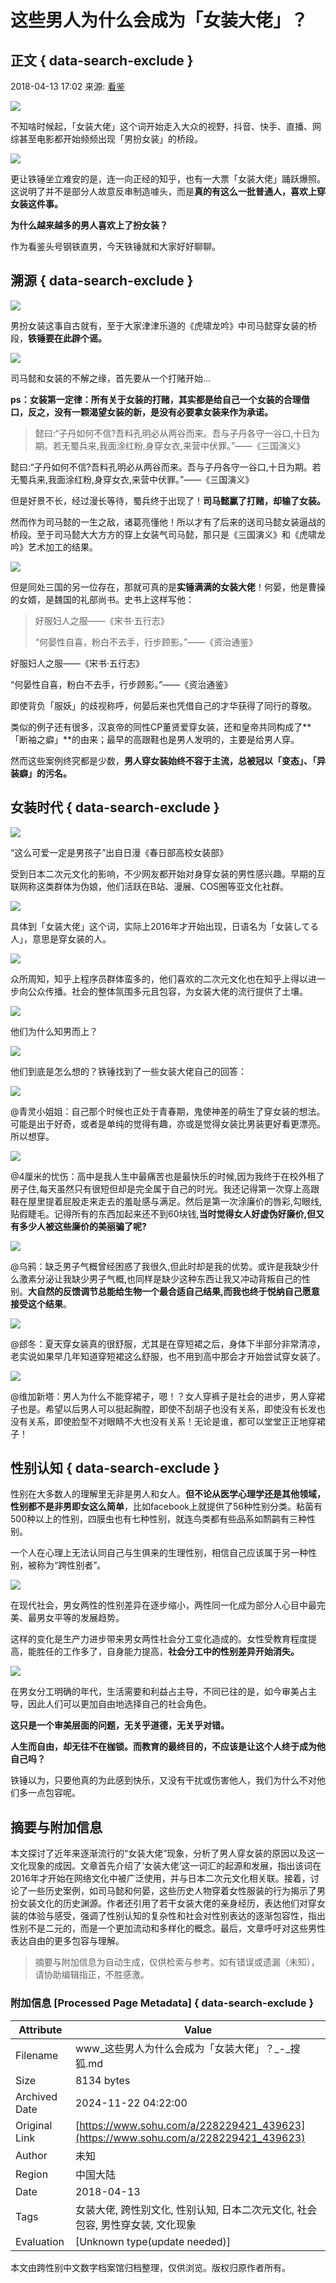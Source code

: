 # 这些男人为什么会成为「女装大佬」？

## 正文 { data-search-exclude }


2018-04-13 17:02 来源: [看鉴](https://www.sohu.com/?spm=smpc.content-abroad.content.1.17322492531614MeDgyM)

![](http://5b0988e595225.cdn.sohucs.com/images/20180414/6ad2cac7b1f048d1a446d86e59cc54dd.gif)

不知啥时候起，「女装大佬」这个词开始走入大众的视野，抖音、快手、直播、网综甚至电影都开始频频出现「男扮女装」的桥段。

![](http://5b0988e595225.cdn.sohucs.com/images/20180414/be870b1d7c5a419a9159448f3d57e542.gif)

更让铁锤坐立难安的是，连一向正经的知乎，也有一大票「女装大佬」踊跃爆照。这说明了并不是部分人故意反串制造噱头，而是**真的有这么一批普通人，喜欢上穿女装这件事。**

**为什么越来越多的男人喜欢上了扮女装？**

作为看鉴头号钢铁直男，今天铁锤就和大家好好聊聊。

## 溯源 { data-search-exclude }

![](http://5b0988e595225.cdn.sohucs.com/images/20180414/2499cffcd6614f2585cd2ff63ae79e27.jpeg)

男扮女装这事自古就有，至于大家津津乐道的《虎啸龙吟》中司马懿穿女装的桥段，**铁锤要在此辟个谣。**

![](http://5b0988e595225.cdn.sohucs.com/images/20180414/38580f9894b34d12aa2e7ea34efd2fdf.jpeg)

司马懿和女装的不解之缘，首先要从一个打赌开始...

**ps：女装第一定律：所有关于女装的打赌，其实都是给自己一个女装的合理借口，反之，没有一颗渴望女装的新，是没有必要拿女装来作为承诺。**

> 懿曰:“子丹如何不信?吾料孔明必从两谷而来。吾与子丹各守一谷口,十日为期。若无蜀兵来,我面涂红粉,身穿女衣,来营中伏罪。”——《三国演义》

懿曰:“子丹如何不信?吾料孔明必从两谷而来。吾与子丹各守一谷口,十日为期。若无蜀兵来,我面涂红粉,身穿女衣,来营中伏罪。”——《三国演义》

但是好景不长，经过漫长等待，蜀兵终于出现了！**司马懿赢了打赌，却输了女装。**

然而作为司马懿的一生之敌，诸葛亮懂他！所以才有了后来的送司马懿女装逼战的桥段。至于司马懿大大方方的穿上女装气司马懿，那只是《三国演义》和《虎啸龙吟》艺术加工的结果。

![](http://5b0988e595225.cdn.sohucs.com/images/20180414/f975a35430ad46a2b90577885db62cc1.jpeg)

但是同处三国的另一位存在，那就可真的是**实锤满满的女装大佬**！何晏，他是曹操的女婿，是魏国的礼部尚书。史书上这样写他：

> 好服妇人之服——《宋书·五行志》
>
> “何晏性自喜，粉白不去手，行步顾影。”——《资治通鉴》

好服妇人之服——《宋书·五行志》

“何晏性自喜，粉白不去手，行步顾影。”——《资治通鉴》

即使背负「服妖」的歧视称呼，何晏后来也凭借自己的才华获得了同行的尊敬。

类似的例子还有很多，汉哀帝的同性CP董贤爱穿女装，还和皇帝共同构成了**「断袖之癖」**的由来；最早的高跟鞋也是男人发明的，主要是给男人穿。

然而这些案例终究都是少数，**男人穿女装始终不容于主流，总被冠以「变态」、「异装癖」的污名。**

## 女装时代 { data-search-exclude }

![](http://5b0988e595225.cdn.sohucs.com/images/20180414/a63766f2bfac4fce86cdebb50383c621.jpeg)

“这么可爱一定是男孩子”出自日漫《春日部高校女装部》

受到日本二次元文化的影响，不少网友都开始对身穿女装的男性感兴趣。早期的互联网称这类群体为伪娘，他们活跃在B站、漫展、COS圈等亚文化社群。

![](http://5b0988e595225.cdn.sohucs.com/images/20180414/23115a4410f4479bb759884a3dc1bd59.jpeg)

具体到「女装大佬」这个词，实际上2016年才开始出现，日语名为「女装してる人」，意思是穿女装的人。

![](http://5b0988e595225.cdn.sohucs.com/images/20180414/0803c310b4db48f8a8a2d5731418ea5e.png)

众所周知，知乎上程序员群体蛮多的，他们喜欢的二次元文化也在知乎上得以进一步向公众传播。社会的整体氛围多元且包容，为女装大佬的流行提供了土壤。

![](http://5b0988e595225.cdn.sohucs.com/images/20180414/f159a84e33644f34beb2536d702be5b0.jpeg)

他们为什么知男而上？

![](http://5b0988e595225.cdn.sohucs.com/images/20180414/804c8d1107a24c59aa5075c7f14b1ed7.jpeg)

他们到底是怎么想的？铁锤找到了一些女装大佬自己的回答：

![](http://5b0988e595225.cdn.sohucs.com/images/20180414/7a1e01c5e7074420947311653349feb2.jpeg)

@青灵小姐姐：自己那个时候也正处于青春期，鬼使神差的萌生了穿女装的想法。可能是出于好奇，或者是单纯的觉得有趣，亦或是觉得女装比男装更好看更漂亮。所以想穿。

![](http://5b0988e595225.cdn.sohucs.com/images/20180414/839afeb7af6848569f0d7fac18d9bcdc.jpeg)

@4厘米的忧伤：高中是我人生中最痛苦也是最快乐的时候,因为我终于在校外租了房子住,每天虽然只有很短但却是完全属于自己的时光。我还记得第一次穿上高跟鞋在屋里提着屁股走来走去的羞耻感与满足。然后是第一次涂廉价的唇彩,勾眼线,贴假睫毛。记得所有的东西加起来还不到60块钱,**当时觉得女人好虚伪好廉价,但又有多少人被这些廉价的美丽骗了呢?**

![](http://5b0988e595225.cdn.sohucs.com/images/20180414/4fad156a987b4b5895760dffea91b166.jpeg)

@乌鸦：缺乏男子气概曾经困惑了我很久,但此时却是我的优势。或许是我缺少什么激素分泌让我缺少男子气概,也同样是缺少这种东西让我又冲动背叛自己的性别。**大自然的反馈调节总能给生物一个最合适自己结果,而我也终于悦纳自己愿意接受这个结果**。

![](http://5b0988e595225.cdn.sohucs.com/images/20180414/cb138e0c653b4da8bfa950b70a04384f.jpeg)

@郐冬：夏天穿女装真的很舒服，尤其是在穿短裙之后，身体下半部分非常清凉，老实说如果早几年知道穿短裙这么舒服，也不用到高中那会才开始尝试穿女装了。

![](http://5b0988e595225.cdn.sohucs.com/images/20180414/8cb5f885b1124b0a901711cf84bdda75.jpeg)

@维加新塔：男人为什么不能穿裙子，嗯！？女人穿裤子是社会的进步，男人穿裙子也是。希望以后男人可以挺起胸膛，即使不刮胡子也没有关系，即使没有长发也没有关系，即使脸型不对眼睛不大也没有关系！无论是谁，都可以堂堂正正地穿裙子！

## 性别认知 { data-search-exclude }

性别在大多数人的理解里无非是男人和女人。**但不论从医学心理学还是其他领域，性别都不是非男即女这么简单**，比如facebook上就提供了56种性别分类。粘菌有500种以上的性别，四膜虫也有七种性别，就连鸟类都有些品系如鸸鹋有三种性别。

一个人在心理上无法认同自己与生俱来的生理性别，相信自己应该属于另一种性别，被称为“跨性别者”。

![](http://5b0988e595225.cdn.sohucs.com/images/20180414/359bad20663d42e1b009975aca8c69e7.jpeg)

在现代社会，男女两性的性别差异在逐步缩小，两性同一化成为部分人心目中最完美、最男女平等的发展趋势。

这样的变化是生产力进步带来男女两性社会分工变化造成的。女性受教育程度提高，能胜任的工作多了，自身能力提高，**社会分工中的性别差异开始消失。**

![](http://5b0988e595225.cdn.sohucs.com/images/20180414/8422c1819c614f768e408b6ebc7cec91.jpeg)

在男女分工明确的年代，生活需要和利益占主导，不同已往的是，如今审美占主导，因此人们可以更加自由地选择自己的社会角色。

**这只是一个审美层面的问题，无关乎道德，无关乎对错。**

**人生而自由，却无往不在枷锁。而教育的最终目的，不应该是让这个人终于成为他自己吗？**

铁锤以为，只要他真的为此感到快乐，又没有干扰或伤害他人，我们为什么不对他们多一点包容呢。
<!-- tcd_original_link https://www.sohu.com/a/228229421_439623 -->
## 摘要与附加信息

<!-- tcd_abstract -->
本文探讨了近年来逐渐流行的“女装大佬”现象，分析了男人穿女装的原因以及这一文化现象的成因。文章首先介绍了‘女装大佬’这一词汇的起源和发展，指出该词在2016年才开始在网络文化中被广泛使用，并与日本二次元文化相关联。接着，讨论了一些历史案例，如司马懿和何晏，这些历史人物穿着女性服装的行为揭示了男扮女装文化的历史渊源。作者还引用了若干女装大佬的亲身经历，表达他们对穿女装的体验与感受，强调了性别认知的复杂性和社会对性别表达的逐渐包容性，指出性别不是二元的，而是一个更加流动和多样化的概念。最后，文章呼吁对这些男性表达自由的更多包容与理解。
<!-- tcd_abstract_end -->

> 摘要与附加信息为自动生成，仅供检索与参考。如有错误或遗漏（未知），请协助编辑指正，不胜感激。

### 附加信息 [Processed Page Metadata] { data-search-exclude }

| Attribute       | Value                                  |
|-----------------|----------------------------------------|
| Filename        | www_这些男人为什么会成为「女装大佬」？_-_搜狐.md                             |
| Size            | 8134 bytes                           |
| Archived Date   | 2024-11-22 04:22:00                             |
| Original Link   | [https://www.sohu.com/a/228229421_439623](https://www.sohu.com/a/228229421_439623)                       |
| Author          | 未知                               |
| Region          | 中国大陆                               |
| Date            | 2018-04-13                                 |
| Tags            | 女装大佬, 跨性别文化, 性别认知, 日本二次元文化, 社会包容, 男性穿女装, 文化现象                                 |
| Evaluation            | [Unknown type(update needed)]                                 |
<!-- tcd_table_end -->

本文由跨性别中文数字档案馆归档整理，仅供浏览。版权归原作者所有。
